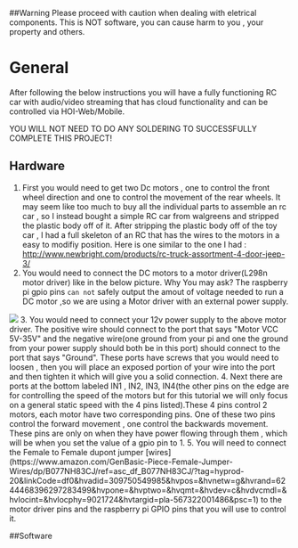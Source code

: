 


##Warning
Please proceed with caution when dealing with eletrical components. This is NOT software, you can cause harm to you , your property and others.


# General

After following the below instructions you will have a fully functioning RC car with audio/video streaming that has cloud functionality and can be controlled via HOI-Web/Mobile.

YOU WILL NOT NEED TO DO ANY SOLDERING TO SUCCESSFULLY COMPLETE THIS PROJECT!

## Hardware

1. First you would need to get two Dc motors , one to control the front wheel direction and one to control the movement of the rear wheels. It may seem like too much to buy all the individual parts to assemble an rc car , so I instead bought a simple RC car from walgreens and stripped the plastic body off of it. After stripping the plastic body off of the toy car , I had a full skeleton of an RC that has the wires to the motors in a easy to modifiy position. Here is one similar to the one I had : http://www.newbright.com/products/rc-truck-assortment-4-door-jeep-3/
2. You would need to connect the DC motors to a motor driver(L298n motor driver) like in the below picture. 
Why You may ask? The raspberry pi gpio pins `can not` safely output the amout of voltage needed to run a DC motor ,so we are using a Motor driver with an external power supply.
<img src = "https://github.com/House-of-IoT/Ralph/blob/master/L298N-Pinout.png"/>
3. You would need to connect your 12v power supply to the above motor driver. The positive wire should connect to the port that says "Motor VCC 5V-35V" and the negative wire(one ground from your pi and one the ground from your power supply should both be in this port) should connect to the port that says "Ground". These ports have screws that you would need to loosen , then you will place an exposed portion of your wire into the port and then tighten it which will give you a solid connection. 
4. Next there are ports at the bottom labeled IN1 , IN2, IN3, IN4(the other pins on the edge are for controlling the speed of the motors but for this tutorial we will only focus on a general static speed with the 4 pins listed).These 4 pins control 2 motors, each motor have two corresponding pins. One of these two pins control the forward movement , one control the backwards movement. These pins are only on when they have power flowing through them , which will be when you set the value of a gpio pin to 1.
5. You will need to connect the Female to Female dupont jumper [wires](https://www.amazon.com/GenBasic-Piece-Female-Jumper-Wires/dp/B077NH83CJ/ref=asc_df_B077NH83CJ/?tag=hyprod-20&linkCode=df0&hvadid=309750549985&hvpos=&hvnetw=g&hvrand=6244468396297283499&hvpone=&hvptwo=&hvqmt=&hvdev=c&hvdvcmdl=&hvlocint=&hvlocphy=9021724&hvtargid=pla-567322001486&psc=1) to the motor driver pins and the raspberry pi GPIO pins that you will use to control it.

##Software

